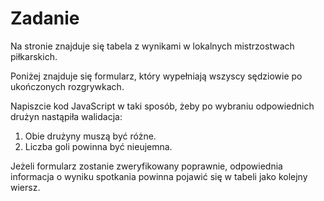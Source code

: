 # Zadanie

Na stronie znajduje się tabela z wynikami w lokalnych mistrzostwach piłkarskich.

Poniżej znajduje się formularz, który wypełniają wszyscy sędziowie po ukończonych rozgrywkach.

Napiszcie kod JavaScript w taki sposób, żeby po wybraniu odpowiednich drużyn nastąpiła walidacja:
1. Obie drużyny muszą być różne.
2. Liczba goli powinna być nieujemna.

Jeżeli formularz zostanie zweryfikowany poprawnie, odpowiednia informacja o wyniku spotkania powinna pojawić się w tabeli jako kolejny wiersz.